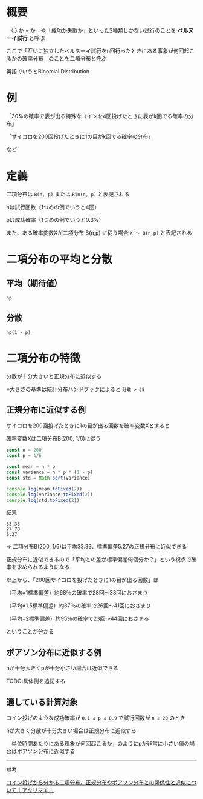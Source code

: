 # 概要

「〇 か × か」や「成功か失敗か」といった2種類しかない試行のことを **ベルヌーイ試行** と呼ぶ

ここで「互いに独立したベルヌーイ試行をn回行ったときにある事象が何回起こるかの確率分布」のことを二項分布と呼ぶ

英語でいうとBinomial Distribution

# 例

「30%の確率で表が出る特殊なコインを4回投げたときに表がk回でる確率の分布」

「サイコロを200回投げたときに1の目がk回でる確率の分布」

など

# 定義

二項分布は `B(n, p)` または `Bin(n, p)` と表記される

nは試行回数（1つめの例でいうと4回）

pは成功確率（1つめの例でいうと0.3%）

また、ある確率変数Xが二項分布 B(n,p) に従う場合 `X ～ B(n,p)` と表記される

# 二項分布の平均と分散

## 平均（期待値）

`np`

## 分散

`np(1 - p)`

# 二項分布の特徴

分散が十分大きいと正規分布に近似する

※大きさの基準は統計分布ハンドブックによると `分散 > 25`

## 正規分布に近似する例

サイコロを200回投げたときに1の目が出る回数を確率変数Xとすると

確率変数Xは二項分布B(200, 1/6)に従う

```js
const n = 200
const p = 1/6

const mean = n * p
const variance = n * p * (1 - p)
const std = Math.sqrt(variance)

console.log(mean.toFixed(2))
console.log(variance.toFixed(2))
console.log(std.toFixed(2))
```

結果

```
33.33
27.78
5.27
```

=> 二項分布B(200, 1/6)は平均33.33、標準偏差5.27の正規分布に近似できる

正規分布に近似できるので「平均との差が標準偏差何個分か？」という視点で確率を求められるようになる

以上から、「200回サイコロを投げたときに1の目が出る回数」は

（平均±1標準偏差）約68％の確率で28回～38回におさまり

（平均±1.5標準偏差）約87％の確率で26回～41回におさまり

（平均±2標準偏差）約95％の確率で23回～44回におさまる

ということが分かる

## ポアソン分布に近似する例

nが十分大きくpが十分小さい場合は近似できる

TODO:具体例を追記する

## 適している計算対象

コイン投げのような成功確率が `0.1 ≤ p ≤ 0.9` で試行回数が `n ≤ 20` のとき

nが大きく分散が十分大きい場合は正規分布に近似する

「単位時間あたりにある現象が何回起こるか」のようにpが非常に小さい値の場合はポアソン分布に近似する

---

参考

[コイン投げから分かる二項分布。正規分布やポアソン分布との関係性と近似について｜アタリマエ！](https://atarimae.biz/archives/7922)

